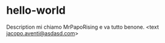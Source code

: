 # hello-world
Description 
mi chiamo MrPapoRising e va tutto benone.
<text jacopo.aventi@asdasd.com>
###
